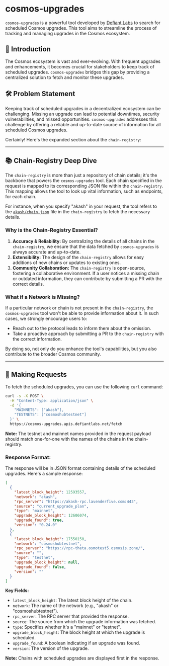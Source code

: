# cosmos-upgrades


`cosmos-upgrades` is a powerful tool developed by [Defiant Labs](https://github.com/DefiantLabs) to search for scheduled Cosmos upgrades. This tool aims to streamline the process of tracking and managing upgrades in the Cosmos ecosystem.

## 🌌 Introduction

The Cosmos ecosystem is vast and ever-evolving. With frequent upgrades and enhancements, it becomes crucial for stakeholders to keep track of scheduled upgrades. `cosmos-upgrades` bridges this gap by providing a centralized solution to fetch and monitor these upgrades.

## 🛠 Problem Statement

Keeping track of scheduled upgrades in a decentralized ecosystem can be challenging. Missing an upgrade can lead to potential downtimes, security vulnerabilities, and missed opportunities. `cosmos-upgrades` addresses this challenge by offering a reliable and up-to-date source of information for all scheduled Cosmos upgrades.

Certainly! Here's the expanded section about the `chain-registry`:

---

## 📚 Chain-Registry Deep Dive

The `chain-registry` is more than just a repository of chain details; it's the backbone that powers the `cosmos-upgrades` tool. Each chain specified in the request is mapped to its corresponding JSON file within the `chain-registry`. This mapping allows the tool to look up vital information, such as endpoints, for each chain.

For instance, when you specify "akash" in your request, the tool refers to the [`akash/chain.json`](https://github.com/cosmos/chain-registry/blob/master/akash/chain.json) file in the `chain-registry` to fetch the necessary details.

### Why is the Chain-Registry Essential?

1. **Accuracy & Reliability:** By centralizing the details of all chains in the `chain-registry`, we ensure that the data fetched by `cosmos-upgrades` is always accurate and up-to-date.
2. **Extensibility:** The design of the `chain-registry` allows for easy additions of new chains or updates to existing ones.
3. **Community Collaboration:** The `chain-registry` is open-source, fostering a collaborative environment. If a user notices a missing chain or outdated information, they can contribute by submitting a PR with the correct details.

### What if a Network is Missing?

If a particular network or chain is not present in the `chain-registry`, the `cosmos-upgrades` tool won't be able to provide information about it. In such cases, we strongly encourage users to:

- Reach out to the protocol leads to inform them about the omission.
- Take a proactive approach by submitting a PR to the `chain-registry` with the correct information.

By doing so, not only do you enhance the tool's capabilities, but you also contribute to the broader Cosmos community.

---

## 🚀 Making Requests

To fetch the scheduled upgrades, you can use the following `curl` command:

```bash
curl -s -X POST \
  -H "Content-Type: application/json" \
  -d '{
    "MAINNETS": ["akash"],
    "TESTNETS": ["cosmoshubtestnet"]
  }' \
  https://cosmos-upgrades.apis.defiantlabs.net/fetch 
```

**Note:** The testnet and mainnet names provided in the request payload should match one-for-one with the names of the chains in the chain-registry.

### Response Format:

The response will be in JSON format containing details of the scheduled upgrades. Here's a sample response:

```json
[
  {
    "latest_block_height": 12593557,
    "network": "akash",
    "rpc_server": "https://akash-rpc.lavenderfive.com:443",
    "source": "current_upgrade_plan",
    "type": "mainnet",
    "upgrade_block_height": 12606074,
    "upgrade_found": true,
    "version": "0.24.0"
  },
  {
    "latest_block_height": 17550150,
    "network": "cosmoshubtestnet",
    "rpc_server": "https://rpc-theta.osmotest5.osmosis.zone/",
    "source": "",
    "type": "testnet",
    "upgrade_block_height": null,
    "upgrade_found": false,
    "version": ""
  }
]
```

**Key Fields:**
- `latest_block_height`: The latest block height of the chain.
- `network`: The name of the network (e.g., "akash" or "cosmoshubtestnet").
- `rpc_server`: The RPC server that provided the response.
- `source`: The source from which the upgrade information was fetched.
- `type`: Specifies whether it's a "mainnet" or "testnet".
- `upgrade_block_height`: The block height at which the upgrade is scheduled.
- `upgrade_found`: A boolean indicating if an upgrade was found.
- `version`: The version of the upgrade.

**Note:** Chains with scheduled upgrades are displayed first in the response.

